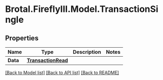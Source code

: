 # Brotal.FireflyIII.Model.TransactionSingle

## Properties

Name | Type | Description | Notes
------------ | ------------- | ------------- | -------------
**Data** | [**TransactionRead**](TransactionRead.md) |  | 

[[Back to Model list]](../../README.md#documentation-for-models) [[Back to API list]](../../README.md#documentation-for-api-endpoints) [[Back to README]](../../README.md)

